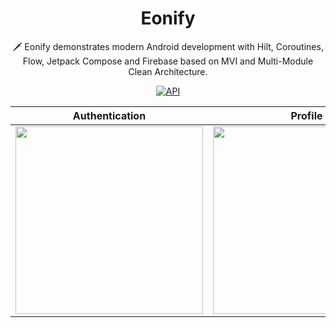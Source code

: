 <h1 align="center">Eonify</h1>

<p align="center">  
🗡️ Eonify demonstrates modern Android development with Hilt, Coroutines, Flow, Jetpack Compose and Firebase based on MVI and Multi-Module Clean Architecture.
</p>

<p align="center">
<a href="https://android-arsenal.com/api?level=27">
<img alt="API" src="https://img.shields.io/badge/API-27%2B-brightgreen.svg?style=flat"/></a>
</p>


<div align="center">

| **Authentication** |    **Profile**     | **Settings** |
|---|---|---|
| <img src="https://user-images.githubusercontent.com/97764208/218305819-52966b9b-7690-4c05-969b-ed1db2aae28e.jpg" width=300/> | <img src="https://user-images.githubusercontent.com/97764208/218309444-a1a469ac-5bbd-4eff-b389-60f401fc0627.jpg" width=300/> | <img src="https://user-images.githubusercontent.com/97764208/218310420-555ae5f3-09e8-464b-89dd-e5706d8090bf.jpg" width=300/> |

</div>
